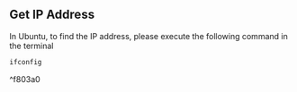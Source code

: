 ## Get IP Address
In Ubuntu, to find the IP address, please execute the following command in the terminal
``` bash
ifconfig
```

^f803a0
